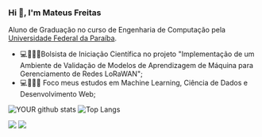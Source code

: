 

### Hi 👋, I'm Mateus Freitas
 Aluno de Graduação no curso de Engenharia de Computação pela [Universidade Federal da Paraíba](https://www.ufpb.br/).
 
- 💻👨🏽‍🏫Bolsista de Iniciação Científica no projeto "Implementação de um Ambiente de Validação de Modelos de Aprendizagem de Máquina para Gerenciamento de Redes LoRaWAN";
- 💻👨🏽‍🔬 Foco meus estudos em Machine Learning, Ciência de Dados e Desenvolvimento Web;

![YOUR github stats](https://github-readme-stats.vercel.app/api?username=MateusFreitas-C)
![Top Langs](https://github-readme-stats.vercel.app/api/top-langs/?username=MateusFreitas-C)

[<img src = "https://img.shields.io/badge/mateus__freitascorreia@hotmail.com-0078D4?style=for-the-badge&logo=microsoft-outlook&logoColor=white">](mailto:mateus_freitascorreia@hotmail.com)
[<img src = "https://img.shields.io/badge/LinkedIn-0077B5?style=for-the-badge&logo=linkedin&logoColor=white">](https://www.linkedin.com/in/mateus-freitas-correia/)

